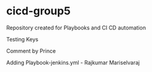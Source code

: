 # cicd-group5

Repository created for Playbooks and CI CD automation

Testing Keys

Comment by Prince

Adding Playbook-jenkins.yml - Rajkumar Mariselvaraj

